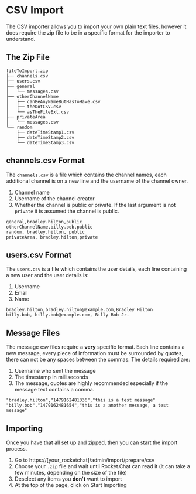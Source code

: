 # CSV Import

The CSV importer allows you to import your own plain text files, however it does require the zip file to be in a specific format for the importer to understand.

## The Zip File
```
fileToImport.zip
├── channels.csv
├── users.csv
├── general
│   └── messages.csv
├── otherChannelName
│   ├── canBeAnyNameButHasToHave.csv
│   ├── theDotCSV.csv
│   └── asTheFileExt.csv
├── privateArea
│   └── messages.csv
└── random
    ├── dateTimeStamp1.csv
    ├── dateTimeStamp2.csv
    └── dateTimeStamp3.csv
```

## channels.csv Format
The `channels.csv` is a file which contains the channel names, each additional channel is on a new line and the username of the channel owner.

1. Channel name
2. Username of the channel creator
3. Whether the channel is public or private. If the last argument is not `private` it is assumed the channel is public.
```csv
general,bradley.hilton,public
otherChannelName,billy.bob,public
random, bradley.hilton, public
privateArea, bradley.hilton,private
```

## users.csv Format
The `users.csv` is a file which contains the user details, each line containing a new user and the user details is:

1. Username
2. Email
3. Name
```csv
bradley.hilton,bradley.hilton@example.com,Bradley Hilton
billy.bob, billy.bob@example.com, Billy Bob Jr.
```

## Message Files
The message csv files require a **very** specific format. Each line contains a new message, every piece of information must be surrounded by quotes, there can not be any spaces between the commas. The details required are:

1. Username who sent the message
2. The timestamp in milliseconds
3. The message, quotes are highly recommended especially if the message text contains a comma.
```csv
"bradley.hilton","1479162481336","this is a test message"
"billy.bob","1479162481654","this is a another message, a test message"
```

## Importing
Once you have that all set up and zipped, then you can start the import process.

1. Go to https://[your_rocketchat]/admin/import/prepare/csv
2. Choose your `.zip` file and wait until Rocket.Chat can read it (it can take a few minutes, depending on the size of the file)
3. Deselect any items you **don't** want to import
4. At the top of the page, click on Start Importing
